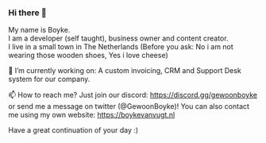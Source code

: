 ### Hi there 👋

My name is Boyke.  
I am a developer (self taught), business owner and content creator.  
I live in a small town in The Netherlands (Before you ask: No i am not wearing those wooden shoes, Yes i love cheese)  
  
🔭 I’m currently working on: A custom invoicing, CRM and Support Desk system for our company.
  
📫 How to reach me? Just join our discord: https://discord.gg/gewoonboyke or send me a message on twitter (@GewoonBoyke)!
You can also contact me using my own website: https://boykevanvugt.nl  
  
Have a great continuation of your day :)
